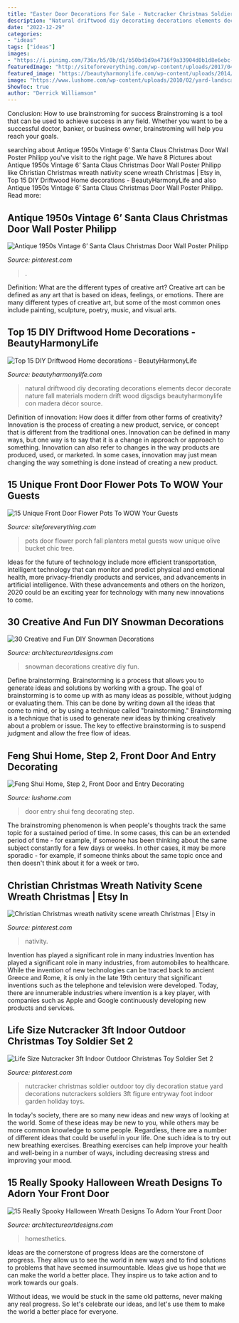 ```yaml
---
title: "Easter Door Decorations For Sale - Nutcracker Christmas Soldier Outdoor Toy Diy Decoration Statue Yard Decorations Nutcrackers Soldiers 3ft Figure Entryway Foot Indoor Garden Holiday Toys"
description: "Natural driftwood diy decorating decorations elements decor decorate nature fall materials modern drift wood digsdigs beautyharmonylife con madera décor source"
date: "2022-12-29"
categories:
- "ideas"
tags: ["ideas"]
images:
- "https://i.pinimg.com/736x/b5/0b/d1/b50bd1d9a4716f9a33904d0b1d8e6ebc--christmas-garden-outdoor-christmas.jpg"
featuredImage: "http://siteforeverything.com/wp-content/uploads/2017/04/Front-Door-Pots-12.jpg"
featured_image: "https://beautyharmonylife.com/wp-content/uploads/2014/03/8071211D38D401B37EBCEDB37FFC.jpg"
image: "https://www.lushome.com/wp-content/uploads/2010/02/yard-landscaping-front-door-decorating-2.jpg"
ShowToc: true
author: "Derrick Williamson"
---
```



Conclusion: How to use brainstroming for success
Brainstroming is a tool that can be used to achieve success in any field. Whether you want to be a successful doctor, banker, or business owner, brainstroming will help you reach your goals.

	

		
searching about Antique 1950s Vintage 6’ Santa Claus Christmas Door Wall Poster Philipp you've visit to the right page. We have 8 Pictures about Antique 1950s Vintage 6’ Santa Claus Christmas Door Wall Poster Philipp like Christian Christmas wreath nativity scene wreath Christmas | Etsy in, Top 15 DIY Driftwood Home decorations - BeautyHarmonyLife and also Antique 1950s Vintage 6’ Santa Claus Christmas Door Wall Poster Philipp. Read more:
		
    
## Antique 1950s Vintage 6’ Santa Claus Christmas Door Wall Poster Philipp

<img loading=lazy src="https://i.pinimg.com/736x/d8/18/ef/d818ef9980a17bfdf209fb99a1ac0a58.jpg" onerror="this.onerror=null;this.src='https://tse3.mm.bing.net/th?id=OIP.hbkVIF6JJgjDpViK92rPAwHaNP&amp;pid=15.1';" alt="Antique 1950s Vintage 6’ Santa Claus Christmas Door Wall Poster Philipp">

_Source: pinterest.com_

>. 

	

Definition: What are the different types of creative art?
Creative art can be defined as any art that is based on ideas, feelings, or emotions. There are many different types of creative art, but some of the most common ones include painting, sculpture, poetry, music, and visual arts.

    
## Top 15 DIY Driftwood Home Decorations - BeautyHarmonyLife

<img loading=lazy src="https://beautyharmonylife.com/wp-content/uploads/2014/03/8071211D38D401B37EBCEDB37FFC.jpg" onerror="this.onerror=null;this.src='https://tse3.mm.bing.net/th?id=OIP.KoBxIR041AAbA3687bN__AHaJ4&amp;pid=15.1';" alt="Top 15 DIY Driftwood Home decorations - BeautyHarmonyLife">

_Source: beautyharmonylife.com_

>natural driftwood diy decorating decorations elements decor decorate nature fall materials modern drift wood digsdigs beautyharmonylife con madera décor source. 

	

Definition of innovation: How does it differ from other forms of creativity?
Innovation is the process of creating a new product, service, or concept that is different from the traditional ones. Innovation can be defined in many ways, but one way is to say that it is a change in approach or approach to something. Innovation can also refer to changes in the way products are produced, used, or marketed. In some cases, innovation may just mean changing the way something is done instead of creating a new product.

    
## 15 Unique Front Door Flower Pots To WOW Your Guests

<img loading=lazy src="http://siteforeverything.com/wp-content/uploads/2017/04/Front-Door-Pots-12.jpg" onerror="this.onerror=null;this.src='https://tse3.mm.bing.net/th?id=OIP.6_yxHYKN6EPII3oi90IbNAHaLH&amp;pid=15.1';" alt="15 Unique Front Door Flower Pots To WOW Your Guests">

_Source: siteforeverything.com_

>pots door flower porch fall planters metal guests wow unique olive bucket chic tree. 

	

Ideas for the future of technology include more efficient transportation, intelligent technology that can monitor and predict physical and emotional health, more privacy-friendly products and services, and advancements in artificial intelligence. With these advancements and others on the horizon, 2020 could be an exciting year for technology with many new innovations to come.

    
## 30 Creative And Fun DIY Snowman Decorations

<img loading=lazy src="https://www.architectureartdesigns.com/wp-content/uploads/2013/12/248-630x945.jpg" onerror="this.onerror=null;this.src='https://tse2.mm.bing.net/th?id=OIP.D7ZupUSy-68o-mTeCpvERgHaLH&amp;pid=15.1';" alt="30 Creative and Fun DIY Snowman Decorations">

_Source: architectureartdesigns.com_

>snowman decorations creative diy fun. 

	

Define brainstorming.
Brainstorming is a process that allows you to generate ideas and solutions by working with a group. The goal of brainstorming is to come up with as many ideas as possible, without judging or evaluating them. This can be done by writing down all the ideas that come to mind, or by using a technique called "brainstorming." Brainstorming is a technique that is used to generate new ideas by thinking creatively about a problem or issue. The key to effective brainstorming is to suspend judgment and allow the free flow of ideas.

    
## Feng Shui Home, Step 2, Front Door And Entry Decorating

<img loading=lazy src="https://www.lushome.com/wp-content/uploads/2010/02/yard-landscaping-front-door-decorating-2.jpg" onerror="this.onerror=null;this.src='https://tse1.mm.bing.net/th?id=OIP.8ejp7BYjklCsUIJcq0LnNQAAAA&amp;pid=15.1';" alt="Feng Shui Home, Step 2, Front Door and Entry Decorating">

_Source: lushome.com_

>door entry shui feng decorating step. 

	

The brainstroming phenomenon is when people's thoughts track the same topic for a sustained period of time. In some cases, this can be an extended period of time - for example, if someone has been thinking about the same subject constantly for a few days or weeks. In other cases, it may be more sporadic - for example, if someone thinks about the same topic once and then doesn't think about it for a week or two.

    
## Christian Christmas Wreath Nativity Scene Wreath Christmas | Etsy In

<img loading=lazy src="https://i.pinimg.com/736x/b8/81/64/b881648c973fefed5cfbf1f35e2dbb4c.jpg" onerror="this.onerror=null;this.src='https://tse1.mm.bing.net/th?id=OIP.4LOK2PnhgfQbpBuLA2RxAwHaJ3&amp;pid=15.1';" alt="Christian Christmas wreath nativity scene wreath Christmas | Etsy in">

_Source: pinterest.com_

>nativity. 

	

Invention has played a significant role in many industries
Invention has played a significant role in many industries, from automobiles to healthcare. While the invention of new technologies can be traced back to ancient Greece and Rome, it is only in the late 19th century that significant inventions such as the telephone and television were developed. Today, there are innumerable industries where invention is a key player, with companies such as Apple and Google continuously developing new products and services.

    
## Life Size Nutcracker 3ft Indoor Outdoor Christmas Toy Soldier Set 2

<img loading=lazy src="https://i.pinimg.com/736x/b5/0b/d1/b50bd1d9a4716f9a33904d0b1d8e6ebc--christmas-garden-outdoor-christmas.jpg" onerror="this.onerror=null;this.src='https://tse3.mm.bing.net/th?id=OIP.8DP9os_zY916_ztFO7HpRQHaHM&amp;pid=15.1';" alt="Life Size Nutcracker 3ft Indoor Outdoor Christmas Toy Soldier Set 2">

_Source: pinterest.com_

>nutcracker christmas soldier outdoor toy diy decoration statue yard decorations nutcrackers soldiers 3ft figure entryway foot indoor garden holiday toys. 

	

In today's society, there are so many new ideas and new ways of looking at the world. Some of these ideas may be new to you, while others may be more common knowledge to some people. Regardless, there are a number of different ideas that could be useful in your life. One such idea is to try out new breathing exercises. Breathing exercises can help improve your health and well-being in a number of ways, including decreasing stress and improving your mood.

    
## 15 Really Spooky Halloween Wreath Designs To Adorn Your Front Door

<img loading=lazy src="https://www.architectureartdesigns.com/wp-content/uploads/2015/10/1416.jpg" onerror="this.onerror=null;this.src='https://tse1.mm.bing.net/th?id=OIP.85dtdVc0RCdbsU0MwzKcVQHaI7&amp;pid=15.1';" alt="15 Really Spooky Halloween Wreath Designs To Adorn Your Front Door">

_Source: architectureartdesigns.com_

>homesthetics. 

	

Ideas are the cornerstone of progress
Ideas are the cornerstone of progress. They allow us to see the world in new ways and to find solutions to problems that have seemed insurmountable.
Ideas give us hope that we can make the world a better place. They inspire us to take action and to work towards our goals.

Without ideas, we would be stuck in the same old patterns, never making any real progress. So let's celebrate our ideas, and let's use them to make the world a better place for everyone.


